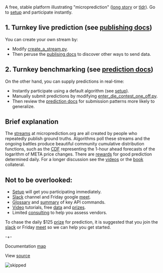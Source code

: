 A free, stable platform illustrating "microprediction" ([long story](https://microprediction.github.io/building_an_open_ai_network/) or [tldr](https://microprediction.github.io/microprediction/tldr.html)). Go to [setup](https://microprediction.github.io/microprediction/setup) and participate instantly. 


## 1. Turnkey live prediction (see [publishing docs](https://microprediction.github.io/microprediction/publish.html))

You can create your own stream by:

 - Modify [create_a_stream.py](https://github.com/microprediction/microprediction/blob/master/hello_world/create_a_stream.py). 
 - Then peruse the [publising docs](https://microprediction.github.io/microprediction/publish.html) to discover other ways to send data.
 
## 2. Turnkey benchmarking (see [prediction docs](https://microprediction.github.io/microprediction/predict.html))

On the other hand, you can supply predictions in real-time:

  - Instantly participate using a default algorithm (see [setup](https://microprediction.github.io/microprediction/setup.html)).
  - Manually submit predictions by modifying
[enter_die_contest_one_off.py](https://github.com/microprediction/microprediction/blob/master/hello_world/enter_die_contest_one_off.py).
  - Then review the [prediction docs](https://microprediction.github.io/microprediction/predict.html) for submission patterns more likely to generalize.

## Brief explanation

The [streams](https://www.microprediction.org/browse_streams.html) at
microprediction.org are all created by people who repeatedly publish ground truths. Algorithms
poll these streams and the ongoing battles produce 
beautiful community cumulative distribution functions, such as the [CDF](https://www.microprediction.org/stream_dashboard.html?stream=faang_1&horizon=3555) representing the 1-hour ahead
forecasts of the logarithm of META price changes. There are [rewards](https://www.microprediction.com/competitions/daily) for good prediction determined daily. For a longer discussion see the [videos](https://github.com/microprediction/microprediction/blob/master/docs/videos.md) or the 
[book](https://microprediction.github.io/building_an_open_ai_network/) collateral.  


## Not to be overlooked:

 - [Setup](https://microprediction.github.io/microprediction/setup.html) will get you participating immediately. 
 - [Slack](https://microprediction.github.io/microprediction/slack.html) channel and Friday google [meet](https://microprediction.github.io/microprediction/meet.html).
 - [Glossary](https://microprediction.github.io/microprediction/glossary.html) and [summary](https://microprediction.github.io/microprediction/summary.html) of key API commands.
 - [Video](https://microprediction.github.io/microprediction/videos.html) tutorials, free [data](https://microprediction.github.io/microprediction/data.html) and [prizes](https://microprediction.github.io/microprediction/prizes.html). 
 - Limited [consulting](https://microprediction.github.io/microprediction/consulting.html) to help you assess vendors. 
 
 To chase the daily $125 [prize](https://www.microprediction.com/competitions/daily) for prediction, it is suggested that you join the [slack](https://microprediction.github.io/microprediction/slack.html) or Friday [meet](https://microprediction.github.io/microprediction/meet.html) so we can help you get started. 
 
-+- 

Documentation [map](https://microprediction.github.io/microprediction/map.html) 

View [source](https://github.com/microprediction/microprediction/blob/master/docs/README.md)


![skipped](/microprediction/assets/images/skipped_statistics.png)







